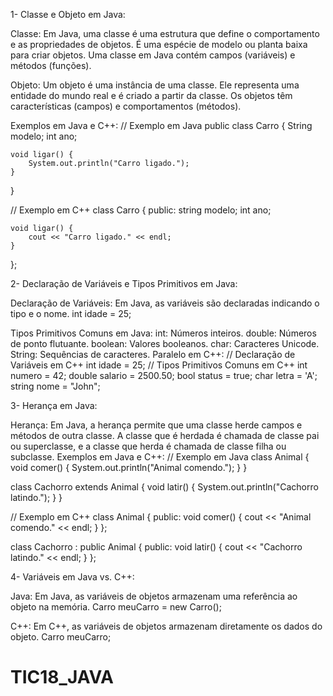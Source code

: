 1- Classe e Objeto em Java:

Classe: Em Java, uma classe é uma estrutura que define o comportamento e as propriedades de objetos. É uma espécie de modelo ou planta baixa para criar objetos. Uma classe em Java contém campos (variáveis) e métodos (funções).

Objeto: Um objeto é uma instância de uma classe. Ele representa uma entidade do mundo real e é criado a partir da classe. Os objetos têm características (campos) e comportamentos (métodos).

Exemplos em Java e C++:
// Exemplo em Java
public class Carro {
    String modelo;
    int ano;

    void ligar() {
        System.out.println("Carro ligado.");
    }
}

// Exemplo em C++
class Carro {
public:
    string modelo;
    int ano;

    void ligar() {
        cout << "Carro ligado." << endl;
    }
};


2- Declaração de Variáveis e Tipos Primitivos em Java:

Declaração de Variáveis: Em Java, as variáveis são declaradas indicando o tipo e o nome.
int idade = 25;

Tipos Primitivos Comuns em Java:
int: Números inteiros.
double: Números de ponto flutuante.
boolean: Valores booleanos.
char: Caracteres Unicode.
String: Sequências de caracteres.
Paralelo em C++:
// Declaração de Variáveis em C++
int idade = 25;
// Tipos Primitivos Comuns em C++
int numero = 42;
double salario = 2500.50;
bool status = true;
char letra = 'A';
string nome = "John";


3- Herança em Java:

Herança: Em Java, a herança permite que uma classe herde campos e métodos de outra classe. A classe que é herdada é chamada de classe pai ou superclasse, e a classe que herda é chamada de classe filha ou subclasse.
Exemplos em Java e C++:
// Exemplo em Java
class Animal {
    void comer() {
        System.out.println("Animal comendo.");
    }
}

class Cachorro extends Animal {
    void latir() {
        System.out.println("Cachorro latindo.");
    }
}

// Exemplo em C++
class Animal {
public:
    void comer() {
        cout << "Animal comendo." << endl;
    }
};

class Cachorro : public Animal {
public:
    void latir() {
        cout << "Cachorro latindo." << endl;
    }
};


4- Variáveis em Java vs. C++:

Java: Em Java, as variáveis de objetos armazenam uma referência ao objeto na memória.
Carro meuCarro = new Carro();

C++: Em C++, as variáveis de objetos armazenam diretamente os dados do objeto.
Carro meuCarro;

# TIC18_JAVA
